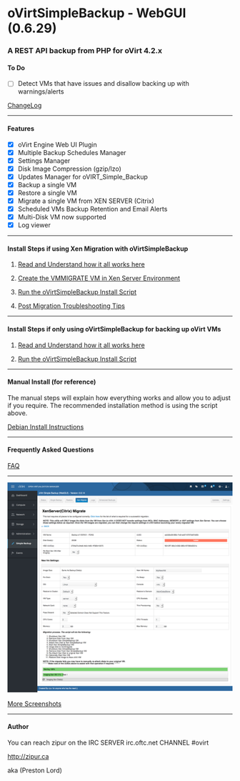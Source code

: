 # oVirtSimpleBackup - WebGUI (0.6.29) 

### A REST API backup from PHP for oVirt 4.2.x
   
#### To Do
 - [ ] Detect VMs that have issues and disallow backing up with warnings/alerts


   
[ChangeLog](https://github.com/zipurman/oVIRT_Simple_Backup/blob/master/ChangeLog.md)

---

#### Features

 - [x] oVirt Engine Web UI Plugin
 - [x] Multiple Backup Schedules Manager
 - [x] Settings Manager
 - [x] Disk Image Compression (gzip/lzo)
 - [x] Updates Manager for oVIRT_Simple_Backup
 - [x] Backup a single VM
 - [x] Restore a single VM
 - [x] Migrate a single VM from XEN SERVER (Citrix)
 - [x] Scheduled VMs Backup Retention and Email Alerts
 - [x] Multi-Disk VM now supported
 - [x] Log viewer

---

#### Install Steps if using Xen Migration with oVirtSimpleBackup

 1. [Read and Understand how it all works here](https://github.com/zipurman/oVIRT_Simple_Backup/tree/master/server/installer/XENHOWITWORKS.md)
 
 2. [Create the VMMIGRATE VM in Xen Server Environment](https://github.com/zipurman/oVIRT_Simple_Backup/tree/master/server/installer/ovirt-simple-backup-xenvm/README.md)
 
 3. [Run the oVirtSimpleBackup Install Script](https://github.com/zipurman/oVIRT_Simple_Backup/tree/master/server/installer/README.md)

 4. [Post Migration Troubleshooting Tips](https://github.com/zipurman/oVIRT_Simple_Backup/blob/master/docs/POST_XEN_MIGRATION.md)

---

#### Install Steps if only using oVirtSimpleBackup for backing up oVirt VMs

 1. [Read and Understand how it all works here](https://github.com/zipurman/oVIRT_Simple_Backup/tree/master/server/installer/HOWITWORKS.md)
 
 2. [Run the oVirtSimpleBackup Install Script](https://github.com/zipurman/oVIRT_Simple_Backup/tree/master/server/installer/README.md)


---


#### Manual Install (for reference)

The manual steps will explain how everything works and allow you to adjust if you require. The recommended installation method is using the script above.

[Debian Install Instructions](https://github.com/zipurman/oVIRT_Simple_Backup/blob/master/docs/install_debian.md)

---



#### Frequently Asked Questions

[FAQ](https://github.com/zipurman/oVIRT_Simple_Backup/blob/master/FAQ.md)


---
 
![ ](screenshots/SS.0.6.14.00.png?raw=true)

[More Screenshots](https://github.com/zipurman/oVIRT_Simple_Backup/tree/master/screenshots)

---

#### Author

You can reach zipur on the IRC SERVER irc.oftc.net CHANNEL #ovirt

http://zipur.ca

aka (Preston Lord)


